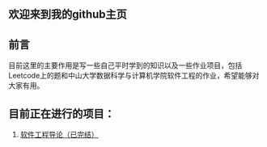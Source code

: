 ## 欢迎来到我的github主页

## 前言  
目前这里的主要作用是写一些自己平时学到的知识以及一些作业项目，包括Leetcode上的题和中山大学数据科学与计算机学院软件工程的作业，希望能够对大家有用。

## 目前正在进行的项目：  
1. [软件工程导论（已完结）](https://starashzero.github.io/swi-homework/)     
